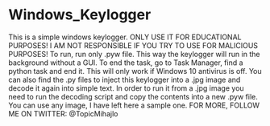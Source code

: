 # Windows_Keylogger
This is a simple windows keylogger.
ONLY USE IT FOR EDUCATIONAL PURPOSES!
I AM NOT RESPONSIBLE IF YOU TRY TO USE FOR MALICIOUS PURPOSES!
To run, run only .pyw file. This way the keylogger will run in the background without a GUI.
To end the task, go to Task Manager, find a python task and end it.
This will only work if Windows 10 antivirus is off.
You can also find the .py files to inject this keylogger into a .jpg image and decode it again into simple text. 
In order to run it from a .jpg image you need to run the decoding script and copy the contents into a new .pyw file.\
You can use any image, I have left here a sample one.
FOR MORE, FOLLOW ME ON TWITTER: @TopicMihajlo
